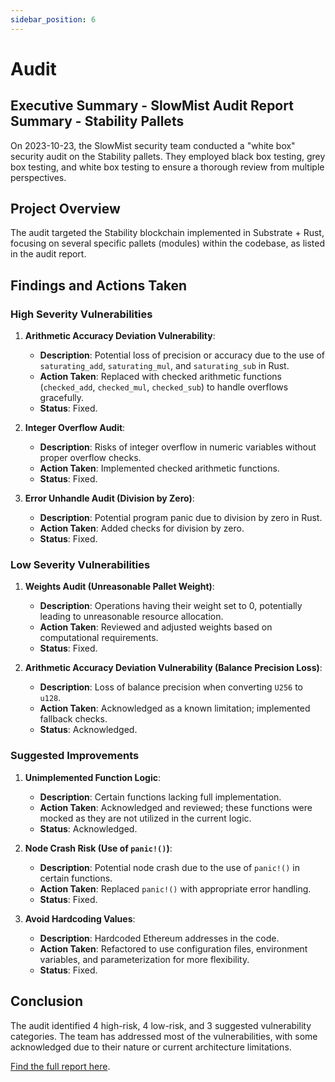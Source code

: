```yaml
---
sidebar_position: 6
---
```


# Audit

## Executive Summary - SlowMist Audit Report Summary - Stability Pallets

On 2023-10-23, the SlowMist security team conducted a "white box" security audit on the Stability pallets. They employed black box testing, grey box testing, and white box testing to ensure a thorough review from multiple perspectives.

## Project Overview

The audit targeted the Stability blockchain implemented in Substrate + Rust, focusing on several specific pallets (modules) within the codebase, as listed in the audit report.

## Findings and Actions Taken

### High Severity Vulnerabilities

1. **Arithmetic Accuracy Deviation Vulnerability**:

   - **Description**: Potential loss of precision or accuracy due to the use of `saturating_add`, `saturating_mul`, and `saturating_sub` in Rust.
   - **Action Taken**: Replaced with checked arithmetic functions (`checked_add`, `checked_mul`, `checked_sub`) to handle overflows gracefully.
   - **Status**: Fixed.

2. **Integer Overflow Audit**:

   - **Description**: Risks of integer overflow in numeric variables without proper overflow checks.
   - **Action Taken**: Implemented checked arithmetic functions.
   - **Status**: Fixed.

3. **Error Unhandle Audit (Division by Zero)**:
   - **Description**: Potential program panic due to division by zero in Rust.
   - **Action Taken**: Added checks for division by zero.
   - **Status**: Fixed.

### Low Severity Vulnerabilities

1. **Weights Audit (Unreasonable Pallet Weight)**:

   - **Description**: Operations having their weight set to 0, potentially leading to unreasonable resource allocation.
   - **Action Taken**: Reviewed and adjusted weights based on computational requirements.
   - **Status**: Fixed.

2. **Arithmetic Accuracy Deviation Vulnerability (Balance Precision Loss)**:
   - **Description**: Loss of balance precision when converting `U256` to `u128`.
   - **Action Taken**: Acknowledged as a known limitation; implemented fallback checks.
   - **Status**: Acknowledged.

### Suggested Improvements

1. **Unimplemented Function Logic**:

   - **Description**: Certain functions lacking full implementation.
   - **Action Taken**: Acknowledged and reviewed; these functions were mocked as they are not utilized in the current logic.
   - **Status**: Acknowledged.

2. **Node Crash Risk (Use of `panic!()`)**:

   - **Description**: Potential node crash due to the use of `panic!()` in certain functions.
   - **Action Taken**: Replaced `panic!()` with appropriate error handling.
   - **Status**: Fixed.

3. **Avoid Hardcoding Values**:
   - **Description**: Hardcoded Ethereum addresses in the code.
   - **Action Taken**: Refactored to use configuration files, environment variables, and parameterization for more flexibility.
   - **Status**: Fixed.

## Conclusion

The audit identified 4 high-risk, 4 low-risk, and 3 suggested vulnerability categories. The team has addressed most of the vulnerabilities, with some acknowledged due to their nature or current architecture limitations.

[Find the full report here](../../static/Slowmist-Audit.pdf).